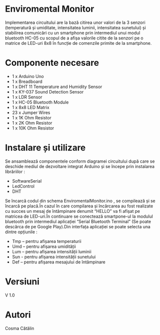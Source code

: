# Enviromental Monitor
Implementarea circuitului are la bază citirea unor valori de la 3 senzori (temperatură și umiditate, intensitatea luminii, intensitatea sunetului) și stabilirea comunicări cu un smartphone prin intermediul unui modul bluetooth HC-05 cu scopul de a afișa valorile citite de la senzori pe o matrice de LED-uri 8x8 în funcție de comenzile primite de la smartphone.

# Componente necesare
 - 1 x Arduino Uno                                 
 - 1 x Breadboard      
 - 1 x DHT 11 Temperature and Humidity Sensor      
 - 1 x KY-037 Sound Detection Sensor
 - 1 x LDR Sensor                              
 - 1 x HC-05 Bluetooth Module
 - 1 x 8x8 LED Matrix                            
 - 23 x Jumper Wires  
 - 1 x 1K Ohm Resistor         
 - 1 x 2K Ohm Resistor         
 - 1 x 10K Ohm Resistor
 
# Instalare și utilizare
Se ansamblează componentele conform diagramei circuitului după care se deschide mediul de dezvoltare integrat Arduino și se începe prin instalarea librăriilor :
- SoftwareSerial
- LedControl
- DHT

Se încarcă codul din schema EnviromentalMonitor.ino , se compilează și se încarcă pe placă.În cazul în care compilarea și încărcarea au fost realizate cu succes un mesaj de întâmpinare denumit “HELLO” va fi afișat pe matricea de LED-uri.În continuare se conectează smartpone-ul la modulul bluetooth prin intermediul aplicației “Serial Bluetooth Terminal” (Se poate descărca de pe Google Play).Din interfața aplicației se poate selecta una dintre opțiunile : 
- Tmp – pentru afișarea temperaturii
- Umd – pentru afișarea umidității
- Lum – pentru afișarea intensității luminii
- Sun - pentru afișarea intensității sunetului
- Def – pentru afișarea mesajului de întâmpinare

# Versiuni

V 1.0

# Autori

Cosma Cătălin
